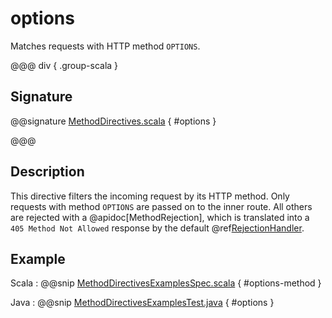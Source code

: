 # options

Matches requests with HTTP method `OPTIONS`.

@@@ div { .group-scala }

## Signature

@@signature [MethodDirectives.scala](/akka-http/src/main/scala/akka/http/scaladsl/server/directives/MethodDirectives.scala) { #options }

@@@

## Description

This directive filters the incoming request by its HTTP method. Only requests with
method `OPTIONS` are passed on to the inner route. All others are rejected with a
@apidoc[MethodRejection], which is translated into a `405 Method Not Allowed` response
by the default @ref[RejectionHandler](../../rejections.md#the-rejectionhandler).

## Example

Scala
:  @@snip [MethodDirectivesExamplesSpec.scala]($test$/scala/docs/http/scaladsl/server/directives/MethodDirectivesExamplesSpec.scala) { #options-method }

Java
:  @@snip [MethodDirectivesExamplesTest.java]($test$/java/docs/http/javadsl/server/directives/MethodDirectivesExamplesTest.java) { #options }

